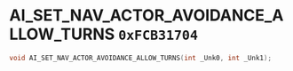 # AI_SET_NAV_ACTOR_AVOIDANCE_ALLOW_TURNS `0xFCB31704`

```cpp
void AI_SET_NAV_ACTOR_AVOIDANCE_ALLOW_TURNS(int _Unk0, int _Unk1);
```
